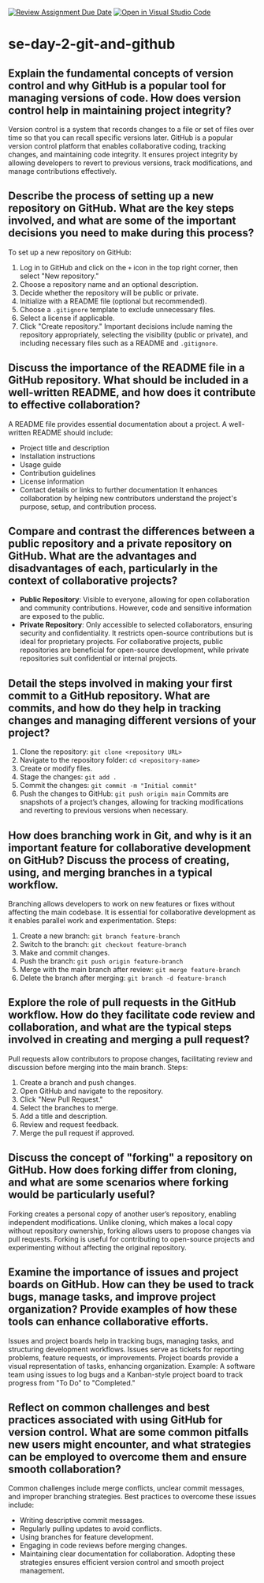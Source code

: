 [![Review Assignment Due Date](https://classroom.github.com/assets/deadline-readme-button-22041afd0340ce965d47ae6ef1cefeee28c7c493a6346c4f15d667ab976d596c.svg)](https://classroom.github.com/a/8wgCKhpZ)
[![Open in Visual Studio Code](https://classroom.github.com/assets/open-in-vscode-2e0aaae1b6195c2367325f4f02e2d04e9abb55f0b24a779b69b11b9e10269abc.svg)](https://classroom.github.com/online_ide?assignment_repo_id=18401947&assignment_repo_type=AssignmentRepo)

# se-day-2-git-and-github

## Explain the fundamental concepts of version control and why GitHub is a popular tool for managing versions of code. How does version control help in maintaining project integrity?
Version control is a system that records changes to a file or set of files over time so that you can recall specific versions later. GitHub is a popular version control platform that enables collaborative coding, tracking changes, and maintaining code integrity. It ensures project integrity by allowing developers to revert to previous versions, track modifications, and manage contributions effectively.

## Describe the process of setting up a new repository on GitHub. What are the key steps involved, and what are some of the important decisions you need to make during this process?
To set up a new repository on GitHub:
1. Log in to GitHub and click on the `+` icon in the top right corner, then select "New repository."
2. Choose a repository name and an optional description.
3. Decide whether the repository will be public or private.
4. Initialize with a README file (optional but recommended).
5. Choose a `.gitignore` template to exclude unnecessary files.
6. Select a license if applicable.
7. Click "Create repository."
Important decisions include naming the repository appropriately, selecting the visibility (public or private), and including necessary files such as a README and `.gitignore`.

## Discuss the importance of the README file in a GitHub repository. What should be included in a well-written README, and how does it contribute to effective collaboration?
A README file provides essential documentation about a project. A well-written README should include:
- Project title and description
- Installation instructions
- Usage guide
- Contribution guidelines
- License information
- Contact details or links to further documentation
It enhances collaboration by helping new contributors understand the project's purpose, setup, and contribution process.

## Compare and contrast the differences between a public repository and a private repository on GitHub. What are the advantages and disadvantages of each, particularly in the context of collaborative projects?
- **Public Repository**: Visible to everyone, allowing for open collaboration and community contributions. However, code and sensitive information are exposed to the public.
- **Private Repository**: Only accessible to selected collaborators, ensuring security and confidentiality. It restricts open-source contributions but is ideal for proprietary projects.
For collaborative projects, public repositories are beneficial for open-source development, while private repositories suit confidential or internal projects.

## Detail the steps involved in making your first commit to a GitHub repository. What are commits, and how do they help in tracking changes and managing different versions of your project?
1. Clone the repository: `git clone <repository URL>`
2. Navigate to the repository folder: `cd <repository-name>`
3. Create or modify files.
4. Stage the changes: `git add .`
5. Commit the changes: `git commit -m "Initial commit"`
6. Push the changes to GitHub: `git push origin main`
Commits are snapshots of a project’s changes, allowing for tracking modifications and reverting to previous versions when necessary.

## How does branching work in Git, and why is it an important feature for collaborative development on GitHub? Discuss the process of creating, using, and merging branches in a typical workflow.
Branching allows developers to work on new features or fixes without affecting the main codebase. It is essential for collaborative development as it enables parallel work and experimentation.
Steps:
1. Create a new branch: `git branch feature-branch`
2. Switch to the branch: `git checkout feature-branch`
3. Make and commit changes.
4. Push the branch: `git push origin feature-branch`
5. Merge with the main branch after review: `git merge feature-branch`
6. Delete the branch after merging: `git branch -d feature-branch`

## Explore the role of pull requests in the GitHub workflow. How do they facilitate code review and collaboration, and what are the typical steps involved in creating and merging a pull request?
Pull requests allow contributors to propose changes, facilitating review and discussion before merging into the main branch.
Steps:
1. Create a branch and push changes.
2. Open GitHub and navigate to the repository.
3. Click "New Pull Request."
4. Select the branches to merge.
5. Add a title and description.
6. Review and request feedback.
7. Merge the pull request if approved.

## Discuss the concept of "forking" a repository on GitHub. How does forking differ from cloning, and what are some scenarios where forking would be particularly useful?
Forking creates a personal copy of another user’s repository, enabling independent modifications. Unlike cloning, which makes a local copy without repository ownership, forking allows users to propose changes via pull requests. Forking is useful for contributing to open-source projects and experimenting without affecting the original repository.

## Examine the importance of issues and project boards on GitHub. How can they be used to track bugs, manage tasks, and improve project organization? Provide examples of how these tools can enhance collaborative efforts.
Issues and project boards help in tracking bugs, managing tasks, and structuring development workflows. Issues serve as tickets for reporting problems, feature requests, or improvements. Project boards provide a visual representation of tasks, enhancing organization.
Example: A software team using issues to log bugs and a Kanban-style project board to track progress from "To Do" to "Completed."

## Reflect on common challenges and best practices associated with using GitHub for version control. What are some common pitfalls new users might encounter, and what strategies can be employed to overcome them and ensure smooth collaboration?
Common challenges include merge conflicts, unclear commit messages, and improper branching strategies. Best practices to overcome these issues include:
- Writing descriptive commit messages.
- Regularly pulling updates to avoid conflicts.
- Using branches for feature development.
- Engaging in code reviews before merging changes.
- Maintaining clear documentation for collaboration.
Adopting these strategies ensures efficient version control and smooth project management.

